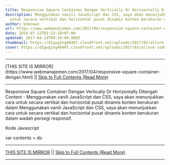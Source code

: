 ```yaml
---
title: Responsive Square Container Dengan Vertically Or Horizontally Ditengah Content
description: Menggunakan vanili JavaScript dan CSS, saya akan menunjukkan cara
  untuk secara vertikal dan horizontal pusat dinamis konten berukuran dalam
author: Unknown
url: https://www.webmanajemen.com/2017/04/responsive-square-container-dengan.html
date: 2019-07-22T03:23:18+07:00
updated: 2017-04-13T09:29:00.000Z
thumbnail: https://d1gug1ng40407.cloudfront.net/uploads/2017/03/allure-code-snippet.jpg
cover: https://d1gug1ng40407.cloudfront.net/uploads/2017/03/allure-code-snippet.jpg
---
```


<hr/> [THIS SITE IS MIRROR](https://www.webmanajemen.com/2017/04/responsive-square-container-dengan.html) || <a href="https://www.webmanajemen.com/2017/04/responsive-square-container-dengan.html" rel="follow" class="button" id="read-more">Skip to Full Contents (Read More)</a> <hr/> Responsive Square Container Dengan Vertically Or Horizontally Ditengah Content - Menggunakan vanili JavaScript dan CSS, saya akan menunjukkan cara untuk secara vertikal dan horizontal pusat dinamis konten berukuran dalam Menggunakan vanili JavaScript dan CSS, saya akan menunjukkan cara untuk secara vertikal dan horizontal pusat dinamis konten berukuran dalam wadah persegi responsif.

Kode Javascript

var contents = do <hr/> [THIS SITE IS MIRROR](https://www.webmanajemen.com/2017/04/responsive-square-container-dengan.html) || <a href="https://www.webmanajemen.com/2017/04/responsive-square-container-dengan.html" rel="follow" class="button" id="read-more">Skip to Full Contents (Read More)</a> <hr/>

<script>
    if (location.host.includes('dimaslanjaka12')) {
      location.replace('https://www.webmanajemen.com/2017/04/responsive-square-container-dengan.html');
    }
  </script>